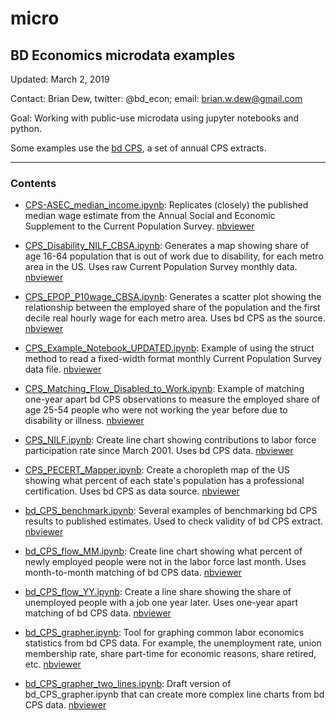 # micro

## BD Economics microdata examples

Updated: March 2, 2019

Contact: Brian Dew, twitter: @bd_econ; email: brian.w.dew@gmail.com

Goal: Working with public-use microdata using jupyter notebooks and python.

Some examples use the [bd CPS](https://github.com/bdecon/econ_data/tree/master/bd_CPS), a set of annual CPS extracts. 

------

### Contents

- [CPS-ASEC_median_income.ipynb](https://github.com/bdecon/econ_data/blob/master/micro/CPS-ASEC_median_income.ipynb): Replicates (closely) the published median wage estimate from the Annual Social and Economic Supplement to the Current Population Survey. [nbviewer](https://nbviewer.jupyter.org/github/bdecon/econ_data/blob/master/micro/CPS-ASEC_median_income.ipynb)

- [CPS_Disability_NILF_CBSA.ipynb](https://github.com/bdecon/econ_data/blob/master/micro/CPS_Disability_NILF_CBSA.ipynb): Generates a map showing share of age 16-64 population that is out of work due to disability, for each metro area in the US. Uses raw Current Population Survey monthly data. [nbviewer](https://nbviewer.jupyter.org/github/bdecon/econ_data/blob/master/micro/CPS_Disability_NILF_CBSA.ipynb)

- [CPS_EPOP_P10wage_CBSA.ipynb](https://github.com/bdecon/econ_data/blob/master/micro/CPS_EPOP_P10wage_CBSA.ipynb): Generates a scatter plot showing the relationship between the employed share of the population and the first decile real hourly wage for each metro area. Uses bd CPS as the source. [nbviewer](https://nbviewer.jupyter.org/github/bdecon/econ_data/blob/master/micro/CPS_EPOP_P10wage_CBSA.ipynb)

- [CPS_Example_Notebook_UPDATED.ipynb](https://github.com/bdecon/econ_data/blob/master/micro/CPS_Example_Notebook_UPDATED.ipynb): Example of using the struct method to read a fixed-width format monthly Current Population Survey data file. [nbviewer](https://nbviewer.jupyter.org/github/bdecon/econ_data/blob/master/micro/CPS_Example_Notebook_UPDATED.ipynb)

- [CPS_Matching_Flow_Disabled_to_Work.ipynb](https://github.com/bdecon/econ_data/blob/master/micro/CPS_Matching_Flow_Disabled_to_Work.ipynb): Example of matching one-year apart bd CPS observations to measure the employed share of age 25-54 people who were not working the year before due to disability or illness. [nbviewer](https://nbviewer.jupyter.org/github/bdecon/econ_data/blob/master/micro/CPS_Matching_Flow_Disabled_to_Work.ipynb)

- [CPS_NILF.ipynb](https://github.com/bdecon/econ_data/blob/master/micro/CPS_NILF.ipynb): Create line chart showing contributions to labor force participation rate since March 2001. Uses bd CPS data. [nbviewer](https://nbviewer.jupyter.org/github/bdecon/econ_data/blob/master/micro/CPS_NILF.ipynb)

- [CPS_PECERT_Mapper.ipynb](https://github.com/bdecon/econ_data/blob/master/micro/CPS_PECERT_Mapper.ipynb): Create a choropleth map of the US showing what percent of each state's population has a professional certification. Uses bd CPS as data source. [nbviewer](https://nbviewer.jupyter.org/github/bdecon/econ_data/blob/master/micro/CPS_PECERT_Mapper.ipynb)


- [bd_CPS_benchmark.ipynb](https://github.com/bdecon/econ_data/blob/master/micro/bd_CPS_benchmark.ipynb): Several examples of benchmarking bd CPS results to published estimates. Used to check validity of bd CPS extract. [nbviewer](https://nbviewer.jupyter.org/github/bdecon/econ_data/blob/master/micro/bd_CPS_benchmark.ipynb)

- [bd_CPS_flow_MM.ipynb](https://github.com/bdecon/econ_data/blob/master/micro/bd_CPS_flow_MM.ipynb): Create line chart showing what percent of newly employed people were not in the labor force last month. Uses month-to-month matching of bd CPS data. [nbviewer](https://nbviewer.jupyter.org/github/bdecon/econ_data/blob/master/micro/bd_CPS_flow_MM.ipynb)

- [bd_CPS_flow_YY.ipynb](https://github.com/bdecon/econ_data/blob/master/micro/bd_CPS_flow_YY.ipynb): Create a line share showing the share of unemployed people with a job one year later. Uses one-year apart matching of bd CPS data. [nbviewer](https://nbviewer.jupyter.org/github/bdecon/econ_data/blob/master/micro/bd_CPS_flow_YY.ipynb)

- [bd_CPS_grapher.ipynb](https://github.com/bdecon/econ_data/blob/master/micro/bd_CPS_grapher.ipynb): Tool for graphing common labor economics statistics from bd CPS data. For example, the unemployment rate, union membership rate, share part-time for economic reasons, share retired, etc. [nbviewer](https://nbviewer.jupyter.org/github/bdecon/econ_data/blob/master/micro/bd_CPS_grapher.ipynb)

- [bd_CPS_grapher_two_lines.ipynb](https://github.com/bdecon/econ_data/blob/master/micro/bd_CPS_grapher_two_lines.ipynb): Draft version of bd_CPS_grapher.ipynb that can create more complex line charts from bd CPS data. [nbviewer](https://nbviewer.jupyter.org/github/bdecon/econ_data/blob/master/micro/bd_CPS_grapher_two_lines.ipynb)

